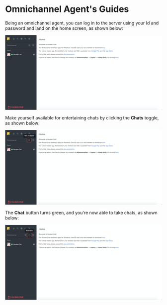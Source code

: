 # Omnichannel Agent's Guides

Being an omnichannel agent, you can log in to the server using your Id and password and land on the home screen, as shown below:

![](<../../../.gitbook/assets/image (202).png>)

Make yourself available for entertaining chats by clicking the **Chats** toggle, as shown below:

![](<../../../.gitbook/assets/image (203).png>)

The **Chat** button turns green, and you're now able to take chats, as shown below:

![](<../../../.gitbook/assets/image (204).png>)
